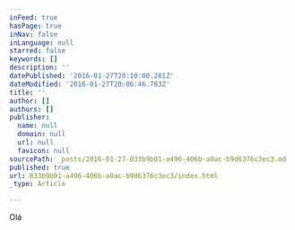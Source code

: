 ```yaml
---
inFeed: true
hasPage: true
inNav: false
inLanguage: null
starred: false
keywords: []
description: ''
datePublished: '2016-01-27T20:10:00.281Z'
dateModified: '2016-01-27T20:06:46.783Z'
title: ''
author: []
authors: []
publisher:
  name: null
  domain: null
  url: null
  favicon: null
sourcePath: _posts/2016-01-27-833b9b01-a496-406b-a0ac-b9d6376c3ec3.md
published: true
url: 833b9b01-a496-406b-a0ac-b9d6376c3ec3/index.html
_type: Article

---
```

Olá